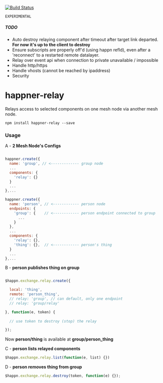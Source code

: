 [![Build Status](https://travis-ci.org/happner/happner-relay.svg?branch=master)](https://travis-ci.org/happner/happner-relay)

`EXPERIMENTAL`

##### TODO

* Auto destroy relaying component after timeout after target link departed. __For now it's up to the client to destroy__
* Ensure subscripts are properly off'd (using happn refId), even after a 'reconnect' to a restarted remote datalayer.
* Relay over event api when connection to private unavailable / impossible
* Handle http/https
* Handle vhosts (cannot be reached by ipaddress)
* Security


# happner-relay

Relays access to selected components on one mesh node via another mesh node.

`npm install happner-relay --save`

### Usage

A - __2 Mesh Node's Configs__

```javascript

happner.create({
  name: 'group', // <------------- group node
  ...
  components: {
    'relay': {}
  }
  ...
},...

happner.create({
  name: 'person', // <------------ person node
  endpoints: {
    'group': {    // <------------ person endpoint connected to group
      ...
    }
  },
  ...
  components: {
    'relay': {},
    'thing': {},  // <------------ person's thing
  }
  ...
},...

```

B - __person publishes thing on group__

```javascript

$happn.exchange.relay.create({

  local: 'thing',
  remote: 'person_thing',
  // relay: 'group', // can default, only one endpoint
  // relay: 'group/relay'

}, function(e, token) {
  
  // use token to destroy (stop) the relay

});

```

Now __person/thing__ is available at __group/person_thing__

C - __person lists relayed components__

```javascript
$happn.exchange.relay.list(function(e, list) {})
```


D - __person removes thing from group__

```javascript
$happn.exchange.relay.destroy(token, function(e) {});
```

